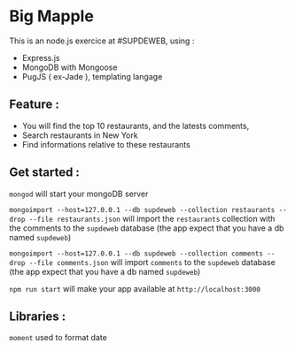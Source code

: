 # Big Mapple


This is an node.js exercice at #SUPDEWEB, using :

* Express.js
* MongoDB with Mongoose
* PugJS ( ex-Jade ), templating langage

## Feature : 

* You will find the top 10 restaurants, and the latests comments,
* Search restaurants in New York
* Find informations relative to these restaurants


## Get started : 

`mongod` will start your mongoDB server

`mongoimport --host=127.0.0.1 --db supdeweb --collection restaurants --drop --file restaurants.json` will import the `restaurants` collection with the comments to the `supdeweb` database (the app expect that you have a db named `supdeweb`)

`mongoimport --host=127.0.0.1 --db supdeweb --collection comments --drop --file comments.json` will import `comments` to the `supdeweb` database (the app expect that you have a db named `supdeweb`)

`npm run start` will make your app available at `http://localhost:3000`

## Libraries : 

`moment` used to format date